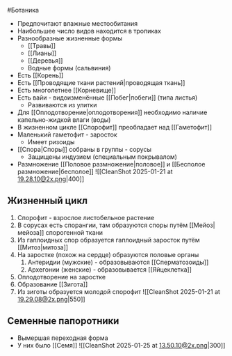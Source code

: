 #Ботаника 
- Предпочитают влажные местообитания
- Наибольшее число видов находится в тропиках
- Разнообразные жизненные формы
	- [[Травы]]
	- [[Лианы]]
	- [[Деревья]]
	- Водные формы (сальвиния)
- Есть [[Корень]]
- Есть [[Проводящие ткани растений|проводящая ткань]]
- Есть многолетнее [[Корневище]]
- Есть вайи - видоизменённые [[Побег|побеги]] (типа листья)
	- Развиваются из улитки
- Для [[Оплодотворение|оплодотворения]] необходимо наличие капельно-жидкой влаги (воды)
- В жизненном цикле [[Спорофит]] преобладает над [[Гаметофит]]
- Маленький гаметофит - заросток
	- Имеет ризоиды
- [[Спора|Споры]] собраны в группы - сорусы
	- Защищены индузием (специальным покрывалом)
- Размножение [[Половое размножение|половое]] и [[Бесполое размножение|бесполое]]
![[CleanShot 2025-01-21 at 19.28.10@2x.png|400]]
## Жизненный цикл
1. Спорофит - взрослое листобельное растение 
2. В сорусах есть спорангии, там образуются споры путём [[Мейоз|мейоза]] спорогенной ткани
3. Из гаплоидных спор образуется гаплоидный заросток путём [[Митоз|митоза]]
4. На заростке (похож на сердце) образуются половые органы
	1. Антеридии (мужские) - образовываются [[Сперматозоиды]]
	2. Архегонии (женские) - образовывается [[Яйцеклетка]]
5. Оплодотворение на заростке
6. Образование [[Зигота]]
7. Из зиготы образуется молодой спорофит
![[CleanShot 2025-01-21 at 19.29.08@2x.png|550]]
## Семенные папоротники
- Вымершая переходная форма 
- У них было [[Семя]]
![[CleanShot 2025-01-25 at 13.50.10@2x.png|300]]